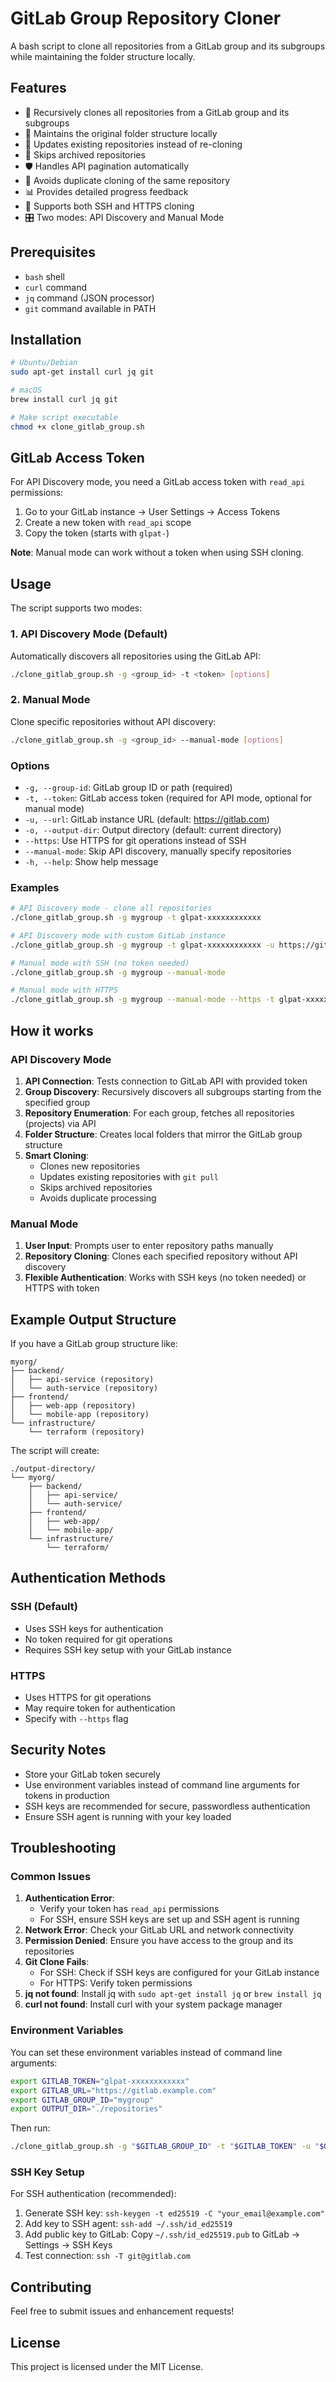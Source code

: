 # GitLab Group Repository Cloner

A bash script to clone all repositories from a GitLab group and its subgroups while maintaining the folder structure locally.

## Features

- 🔄 Recursively clones all repositories from a GitLab group and its subgroups
- 📁 Maintains the original folder structure locally
- 🔄 Updates existing repositories instead of re-cloning
- 🚫 Skips archived repositories
- 🛡️ Handles API pagination automatically
- 🎯 Avoids duplicate cloning of the same repository
- 📊 Provides detailed progress feedback
- 🔐 Supports both SSH and HTTPS cloning
- 🎛️ Two modes: API Discovery and Manual Mode

## Prerequisites

- `bash` shell
- `curl` command
- `jq` command (JSON processor)
- `git` command available in PATH

## Installation

```bash
# Ubuntu/Debian
sudo apt-get install curl jq git

# macOS
brew install curl jq git

# Make script executable
chmod +x clone_gitlab_group.sh
```

## GitLab Access Token

For API Discovery mode, you need a GitLab access token with `read_api` permissions:

1. Go to your GitLab instance → User Settings → Access Tokens
2. Create a new token with `read_api` scope
3. Copy the token (starts with `glpat-`)

**Note**: Manual mode can work without a token when using SSH cloning.

## Usage

The script supports two modes:

### 1. API Discovery Mode (Default)

Automatically discovers all repositories using the GitLab API:

```bash
./clone_gitlab_group.sh -g <group_id> -t <token> [options]
```

### 2. Manual Mode

Clone specific repositories without API discovery:

```bash
./clone_gitlab_group.sh -g <group_id> --manual-mode [options]
```

### Options

- `-g, --group-id`: GitLab group ID or path (required)
- `-t, --token`: GitLab access token (required for API mode, optional for manual mode)
- `-u, --url`: GitLab instance URL (default: https://gitlab.com)
- `-o, --output-dir`: Output directory (default: current directory)
- `--https`: Use HTTPS for git operations instead of SSH
- `--manual-mode`: Skip API discovery, manually specify repositories
- `-h, --help`: Show help message

### Examples

```bash
# API Discovery mode - clone all repositories
./clone_gitlab_group.sh -g mygroup -t glpat-xxxxxxxxxxxx

# API Discovery mode with custom GitLab instance
./clone_gitlab_group.sh -g mygroup -t glpat-xxxxxxxxxxxx -u https://gitlab.example.com -o ./repos

# Manual mode with SSH (no token needed)
./clone_gitlab_group.sh -g mygroup --manual-mode

# Manual mode with HTTPS
./clone_gitlab_group.sh -g mygroup --manual-mode --https -t glpat-xxxxxxxxxxxx
```

## How it works

### API Discovery Mode
1. **API Connection**: Tests connection to GitLab API with provided token
2. **Group Discovery**: Recursively discovers all subgroups starting from the specified group
3. **Repository Enumeration**: For each group, fetches all repositories (projects) via API
4. **Folder Structure**: Creates local folders that mirror the GitLab group structure
5. **Smart Cloning**: 
   - Clones new repositories
   - Updates existing repositories with `git pull`
   - Skips archived repositories
   - Avoids duplicate processing

### Manual Mode
1. **User Input**: Prompts user to enter repository paths manually
2. **Repository Cloning**: Clones each specified repository without API discovery
3. **Flexible Authentication**: Works with SSH keys (no token needed) or HTTPS with token

## Example Output Structure

If you have a GitLab group structure like:
```
myorg/
├── backend/
│   ├── api-service (repository)
│   └── auth-service (repository)
├── frontend/
│   ├── web-app (repository)
│   └── mobile-app (repository)
└── infrastructure/
    └── terraform (repository)
```

The script will create:
```
./output-directory/
└── myorg/
    ├── backend/
    │   ├── api-service/
    │   └── auth-service/
    ├── frontend/
    │   ├── web-app/
    │   └── mobile-app/
    └── infrastructure/
        └── terraform/
```

## Authentication Methods

### SSH (Default)
- Uses SSH keys for authentication
- No token required for git operations
- Requires SSH key setup with your GitLab instance

### HTTPS
- Uses HTTPS for git operations
- May require token for authentication
- Specify with `--https` flag

## Security Notes

- Store your GitLab token securely
- Use environment variables instead of command line arguments for tokens in production
- SSH keys are recommended for secure, passwordless authentication
- Ensure SSH agent is running with your key loaded

## Troubleshooting

### Common Issues

1. **Authentication Error**: 
   - Verify your token has `read_api` permissions
   - For SSH, ensure SSH keys are set up and SSH agent is running
2. **Network Error**: Check your GitLab URL and network connectivity
3. **Permission Denied**: Ensure you have access to the group and its repositories
4. **Git Clone Fails**: 
   - For SSH: Check if SSH keys are configured for your GitLab instance
   - For HTTPS: Verify token permissions
5. **jq not found**: Install jq with `sudo apt-get install jq` or `brew install jq`
6. **curl not found**: Install curl with your system package manager

### Environment Variables

You can set these environment variables instead of command line arguments:

```bash
export GITLAB_TOKEN="glpat-xxxxxxxxxxxx"
export GITLAB_URL="https://gitlab.example.com"
export GITLAB_GROUP_ID="mygroup"
export OUTPUT_DIR="./repositories"
```

Then run:
```bash
./clone_gitlab_group.sh -g "$GITLAB_GROUP_ID" -t "$GITLAB_TOKEN" -u "$GITLAB_URL" -o "$OUTPUT_DIR"
```

### SSH Key Setup

For SSH authentication (recommended):

1. Generate SSH key: `ssh-keygen -t ed25519 -C "your_email@example.com"`
2. Add key to SSH agent: `ssh-add ~/.ssh/id_ed25519`
3. Add public key to GitLab: Copy `~/.ssh/id_ed25519.pub` to GitLab → Settings → SSH Keys
4. Test connection: `ssh -T git@gitlab.com`

## Contributing

Feel free to submit issues and enhancement requests!

## License

This project is licensed under the MIT License.

